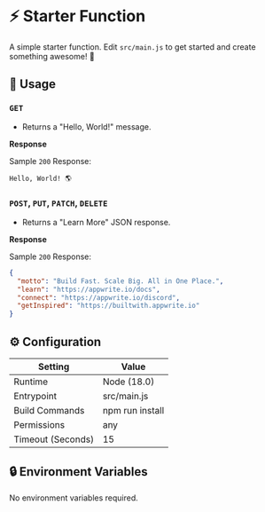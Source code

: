 # ⚡ Starter Function

A simple starter function. Edit `src/main.js` to get started and create something awesome! 🚀

## 🧰 Usage

### `GET`

- Returns a "Hello, World!" message.

**Response**

Sample `200` Response:

```text
Hello, World! 🌎
```

### `POST`, `PUT`, `PATCH`, `DELETE`

- Returns a "Learn More" JSON response.

**Response**

Sample `200` Response:

```json
{
  "motto": "Build Fast. Scale Big. All in One Place.",
  "learn": "https://appwrite.io/docs",
  "connect": "https://appwrite.io/discord",
  "getInspired": "https://builtwith.appwrite.io"
}
```

## ⚙️ Configuration

| Setting           | Value           |
|-------------------|-----------------|
| Runtime           | Node (18.0)     |
| Entrypoint        | src/main.js     |
| Build Commands    | npm run install |
| Permissions       | any             |
| Timeout (Seconds) | 15              |

## 🔒 Environment Variables

No environment variables required.
